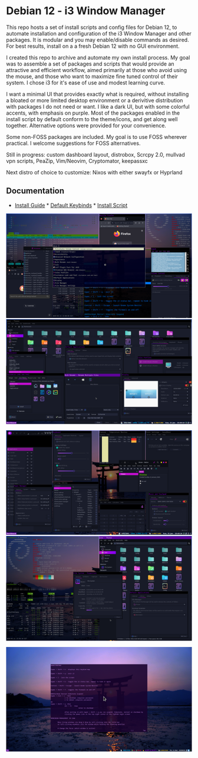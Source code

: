 Debian 12 - i3 Window Manager
===================
This repo hosts a set of install scripts and config files for Debian 12, to automate installation and configuration of the i3 Window Manager and other packages. It is modular and you may enable/disable commands as desired. For best results, install on a a fresh Debian 12 with no GUI environment. 

I created this repo to archive and automate my own install process. My goal was to assemble a set of packages and scripts that would provide an attractive and efficient workflow, aimed primarily at those who avoid using the mouse, and those who want to maximize fine tuned control of their system. I chose i3 for it's ease of use and modest learning curve. 

I want a minimal UI that provides exactly what is required, without installing a bloated or more limited desktop environment or a derivitive distribution with packages I do not need or want. I like a dark UI, but with some colorful accents, with emphasis on purple. Most of the packages enabled in the install script by default conform to the theme/icons, and get along well together. Alternative options were provided for your convenience. 

Some non-FOSS packages are included. My goal is to use FOSS wherever practical. I welcome suggestions for FOSS alternatives.

Still in progress: custom dashboard layout, distrobox, Scrcpy 2.0, mullvad vpn scripts, PeaZip, Vim/Neovim, Cryptomator, keepassxc

Next distro of choice to customize: Nixos with either swayfx or Hyprland

Documentation
-------------
* [Install Guide](https://github.com/sathanas65/deb12-i3/blob/main/Docs/Installation.md)    * [Default Keybinds](https://github.com/sathanas65/deb12-i3/blob/main/scripts/keymap.txt)    * [Install Script](https://github.com/sathanas65/deb12-i3/blob/main/install.sh)

![GitHub Image](/screenshots/screenshot-20240121-200604Z.png)      ![GitHub Image](/screenshots/screenshot-20240121-203010Z.png)

![GitHub Image](/screenshots/screenshot-20240121-204317Z.png)      ![GitHub Image](/screenshots/screenshot-20240121-204840Z.png)      

![GitHub Image](/screenshots/screenshot-20241011-235658Z.png)

